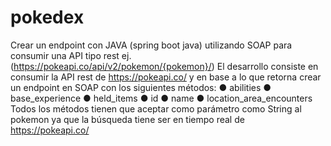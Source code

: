 # pokedex

Crear un endpoint con JAVA (spring boot java) utilizando SOAP para consumir una
API tipo rest ej. (https://pokeapi.co/api/v2/pokemon/{pokemon}/)
El desarrollo consiste en consumir la API rest de https://pokeapi.co/ y en base a lo
que retorna crear un endpoint en SOAP con los siguientes métodos:
● abilities
● base_experience
● held_items
● id
● name
● location_area_encounters
Todos los métodos tienen que aceptar como parámetro como String al pokemon
ya que la búsqueda tiene ser en tiempo real de https://pokeapi.co/
